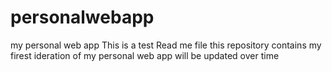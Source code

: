 # personalwebapp
my personal web app
This is a test Read me file 
this repository contains my firest ideration of my personal web app
will be updated over time 
